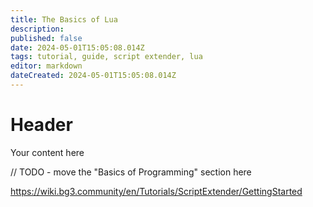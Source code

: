 ```yaml
---
title: The Basics of Lua
description: 
published: false
date: 2024-05-01T15:05:08.014Z
tags: tutorial, guide, script extender, lua
editor: markdown
dateCreated: 2024-05-01T15:05:08.014Z
---
```


# Header
Your content here

// TODO - move the "Basics of Programming" section here 


https://wiki.bg3.community/en/Tutorials/ScriptExtender/GettingStarted